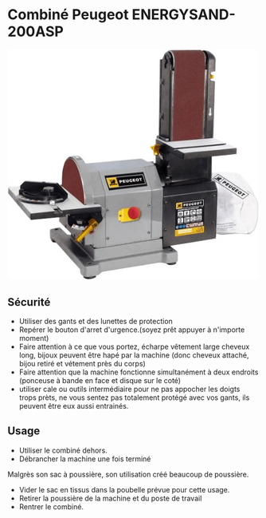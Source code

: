 # Combiné Peugeot ENERGYSAND-200ASP


![](assets/Combine_ponc.png)  

## Sécurité

- Utiliser des gants et des lunettes de protection
- Repérer le bouton d'arret d'urgence.(soyez prêt appuyer à n'importe moment)
- Faire attention à ce que vous portez, écharpe vêtement large cheveux long, bijoux peuvent être hapé par la machine (donc cheveux attaché, bijou retiré et vétement près du corps)
- Faire attention que la machine fonctionne simultanément à deux endroits (ponceuse à bande en face et disque sur le coté)
- utiliser cale ou outils intermédiaire pour ne pas appocher les doigts trops prèts, ne vous sentez pas totalement protégé avec vos gants, ils peuvent être eux aussi entrainés.

## Usage

- Utiliser le combiné dehors.
- Débrancher la machine une fois terminé

Malgrès son sac à poussière, son utilisation créé beaucoup de poussière.
- Vider le sac en tissus dans la poubelle prévue pour cette usage.
- Retirer la poussière de la machine et du poste de travail
- Rentrer le combiné.






